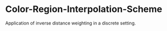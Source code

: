 # Color-Region-Interpolation-Scheme
Application of inverse distance weighting in a discrete setting.
